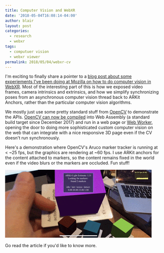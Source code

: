 ```yaml
---
title: Computer Vision and WebXR
date: '2018-05-04T16:08:14-04:00'
author: blair
layout: post
categories:
  - research
  - webxr
tags:
  - computuer vision
  - webxr viewer
permalink: 2018/05/04/webxr-cv
---
```

I'm exciting to finally share a pointer to a [blog post about some experiements I've been doing at Mozilla on how to do computer vision in WebXR](https://blog.mozvr.com/experimenting-with-computer-vision-in-webxr/).  Most of the interesting part of this is how we exposed video frames, camera intrinsics and extrinsics, and how we simplify synchronizing poses from an asynchronous computer vision thread back to ARKit Anchors, rather than the particular computer vision algorithms.  

We mostly just use some pretty standard stuff from [OpenCV](https://opencv.org/) to demonstrate the APIs.  [OpenCV can now be compiled](https://docs.opencv.org/3.4/d5/d10/tutorial_js_root.html) into Web Assembly (a standard build target since December 2017) and run in a web page or [Web Worker](https://developer.mozilla.org/en-US/docs/Web/API/Web_Workers_API/Using_web_workers), opening the door to doing more sophisticated custom computer vision on the web that can integrate with a nice responsive 3D page even if the CV doesn't run synchronously.

Here's a demonstration where OpenCV's Aruco marker tracker is running at < \~25 fps, but the graphics are rendering at \~60 fps.  I use ARKit anchors for the content attached to markers, so the content remains fixed in the world even if the video blurs or the markers are occluded.  Fun stuff!

![](/assets/uploads/aruco-1.gif)

Go read the article if you'd like to know more.
